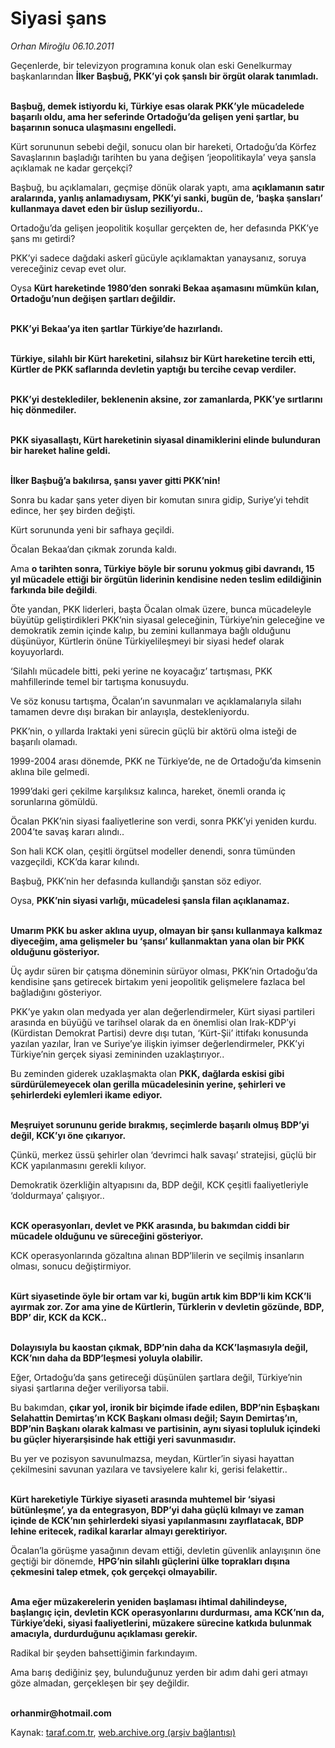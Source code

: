# Siyasi şans

*Orhan Miroğlu 06.10.2011*

<div class="yazi"><p>Geçenlerde, bir televizyon programına konuk olan eski Genelkurmay başkanlarından <b>İlker Başbuğ, PKK’yi çok şanslı bir örgüt olarak tanımladı.</b></p>
<p><b><br/>Başbuğ, demek istiyordu ki, Türkiye esas olarak PKK’yle mücadelede başarılı oldu, ama her seferinde Ortadoğu’da gelişen yeni şartlar, bu başarının sonuca ulaşmasını engelledi.</b></p>
<p>Kürt sorununun sebebi değil, sonucu olan bir hareketi, Ortadoğu’da Körfez Savaşlarının başladığı tarihten bu yana değişen ‘jeopolitikayla’ veya şansla açıklamak ne kadar gerçekçi?</p>
<p>Başbuğ, bu açıklamaları, geçmişe dönük olarak yaptı, ama <b>açıklamanın satır aralarında, yanlış anlamadıysam, PKK’yi sanki, bugün de, ‘başka şansları’ kullanmaya davet eden bir üslup seziliyordu..</b></p>
<p>Ortadoğu’da gelişen jeopolitik koşullar gerçekten de, her defasında PKK’ye şans mı getirdi?</p>
<p>PKK’yi sadece dağdaki askerî gücüyle açıklamaktan yanaysanız, soruya vereceğiniz cevap evet olur.</p>
<p>Oysa <b>Kürt hareketinde 1980’den sonraki Bekaa aşamasını mümkün kılan, Ortadoğu’nun değişen şartları değildir.</b></p>
<p><b><br/>PKK’yi Bekaa’ya iten şartlar Türkiye’de hazırlandı.</b></p>
<p><b><br/>Türkiye, silahlı bir Kürt hareketini, silahsız bir Kürt hareketine tercih etti, Kürtler de PKK saflarında devletin yaptığı bu tercihe cevap verdiler.</b></p>
<p><b><br/>PKK’yi desteklediler, beklenenin aksine, zor zamanlarda, PKK’ye sırtlarını hiç dönmediler.</b></p>
<p><b><br/>PKK siyasallaştı, Kürt hareketinin siyasal dinamiklerini elinde bulunduran bir hareket haline geldi.</b></p>
<p><b><br/>İlker Başbuğ’a bakılırsa, şansı yaver gitti PKK’nin!</b></p>
<p>Sonra bu kadar şans yeter diyen bir komutan sınıra gidip, Suriye’yi tehdit edince, her şey birden değişti.</p>
<p>Kürt sorununda yeni bir safhaya geçildi.</p>
<p>Öcalan Bekaa’dan çıkmak zorunda kaldı.</p>
<p>Ama <b>o tarihten sonra, Türkiye böyle bir sorunu yokmuş gibi davrandı, 15 yıl mücadele ettiği bir örgütün liderinin kendisine neden teslim edildiğinin farkında bile değildi</b>.</p>
<p>Öte yandan, PKK liderleri, başta Öcalan olmak üzere, bunca mücadeleyle büyütüp geliştirdikleri PKK’nin siyasal geleceğinin, Türkiye’nin geleceğine ve demokratik zemin içinde kalıp, bu zemini kullanmaya bağlı olduğunu düşünüyor, Kürtlerin önüne Türkiyelileşmeyi bir siyasi hedef olarak koyuyorlardı.</p>
<p>‘Silahlı mücadele bitti, peki yerine ne koyacağız’ tartışması, PKK mahfillerinde temel bir tartışma konusuydu.</p>
<p>Ve söz konusu tartışma, Öcalan’ın savunmaları ve açıklamalarıyla silahı tamamen devre dışı bırakan bir anlayışla, destekleniyordu.</p>
<p>PKK’nin, o yıllarda Iraktaki yeni sürecin güçlü bir aktörü olma isteği de başarılı olamadı.</p>
<p>1999-2004 arası dönemde, PKK ne Türkiye’de, ne de Ortadoğu’da kimsenin aklına bile gelmedi. </p>
<p>1999’daki geri çekilme karşılıksız kalınca, hareket, önemli oranda iç sorunlarına gömüldü.</p>
<p>Öcalan PKK’nin siyasi faaliyetlerine son verdi, sonra PKK’yi yeniden kurdu. 2004’te savaş kararı alındı..</p>
<p>Son hali KCK olan, çeşitli örgütsel modeller denendi, sonra tümünden vazgeçildi, KCK’da karar kılındı.</p>
<p>Başbuğ, PKK’nin her defasında kullandığı şanstan söz ediyor. </p>
<p>Oysa, <b>PKK’nin siyasi varlığı, mücadelesi şansla filan açıklanamaz.</b></p>
<p><b><br/>Umarım PKK bu asker aklına uyup, olmayan bir şansı kullanmaya kalkmaz diyeceğim, ama gelişmeler bu ‘şansı’ kullanmaktan yana olan bir PKK olduğunu gösteriyor.</b></p>
<p>Üç aydır süren bir çatışma döneminin sürüyor olması, PKK’nin Ortadoğu’da kendisine şans getirecek birtakım yeni jeopolitik gelişmelere fazlaca bel bağladığını gösteriyor.</p>
<p>PKK’ye yakın olan medyada yer alan değerlendirmeler, Kürt siyasi partileri arasında en büyüğü ve tarihsel olarak da en önemlisi olan Irak-KDP’yi (Kürdistan Demokrat Partisi) devre dışı tutan, ‘Kürt-Şii’ ittifakı konusunda yazılan yazılar, İran ve Suriye’ye ilişkin iyimser değerlendirmeler, PKK’yi Türkiye’nin gerçek siyasi zemininden uzaklaştırıyor..</p>
<p>Bu zeminden giderek uzaklaşmakta olan <b>PKK, dağlarda eskisi gibi sürdürülemeyecek olan gerilla mücadelesinin yerine, şehirleri ve şehirlerdeki eylemleri ikame ediyor.</b></p>
<p><b><br/>Meşruiyet sorununu geride bırakmış, seçimlerde başarılı olmuş BDP’yi değil, KCK’yı öne çıkarıyor.</b></p>
<p>Çünkü, merkez üssü şehirler olan ‘devrimci halk savaşı’ stratejisi, güçlü bir KCK yapılanmasını gerekli kılıyor.</p>
<p>Demokratik özerkliğin altyapısını da, BDP değil, KCK çeşitli faaliyetleriyle ‘doldurmaya’ çalışıyor..</p>
<p><b><br/>KCK operasyonları, devlet ve PKK arasında, bu bakımdan ciddi bir mücadele olduğunu ve süreceğini gösteriyor.</b></p>
<p>KCK operasyonlarında gözaltına alınan BDP’lilerin ve seçilmiş insanların olması, sonucu değiştirmiyor.</p>
<p><b><br/>Kürt siyasetinde öyle bir ortam var ki, bugün artık kim BDP’li kim KCK’li ayırmak zor. Zor ama yine de Kürtlerin, Türklerin v devletin gözünde, BDP, BDP’ dir, KCK da KCK..</b></p>
<p><b><br/>Dolayısıyla bu kaostan çıkmak, BDP’nin daha da KCK’laşmasıyla değil, KCK’nın daha da BDP’leşmesi yoluyla olabilir.</b></p>
<p>Eğer, Ortadoğu’da şans getireceği düşünülen şartlara değil, Türkiye’nin siyasi şartlarına değer veriliyorsa tabii. </p>
<p>Bu bakımdan, <b>çıkar yol, ironik bir biçimde ifade edilen, BDP’nin Eşbaşkanı Selahattin Demirtaş’ın KCK Başkanı olması değil; Sayın Demirtaş’ın, BDP’nin Başkanı olarak kalması ve partisinin, aynı siyasi topluluk içindeki bu güçler hiyerarşisinde hak ettiği yeri savunmasıdır.</b></p>
<p>Bu yer ve pozisyon savunulmazsa, meydan, Kürtler’in siyasi hayattan çekilmesini savunan yazılara ve tavsiyelere kalır ki, gerisi felakettir..</p>
<p><b><br/>Kürt hareketiyle Türkiye siyaseti arasında muhtemel bir ‘siyasi bütünleşme’, ya da entegrasyon, BDP’yi daha güçlü kılmayı ve zaman içinde de KCK’nın şehirlerdeki siyasi yapılanmasını zayıflatacak, BDP lehine eritecek, radikal kararlar almayı gerektiriyor.</b></p>
<p>Öcalan’la görüşme yasağının devam ettiği, devletin güvenlik anlayışının öne geçtiği bir dönemde, <b>HPG’nin silahlı güçlerini ülke toprakları dışına çekmesini talep etmek, çok gerçekçi olmayabilir.</b></p>
<p><b><br/>Ama eğer müzakerelerin yeniden başlaması ihtimal dahilindeyse, başlangıç için, devletin KCK operasyonlarını durdurması, ama KCK’nın da, Türkiye’deki, siyasi faaliyetlerini, müzakere sürecine katkıda bulunmak amacıyla, durdurduğunu açıklaması gerekir.</b></p>
<p>Radikal bir şeyden bahsettiğimin farkındayım.</p>
<p>Ama barış dediğiniz şey, bulunduğunuz yerden bir adım dahi geri atmayı göze almadan, gerçekleşen bir şey değildir.</p>
<p><b><br/>orhanmir@hotmail.com</b></p>
</div>

Kaynak: [taraf.com.tr](http://www.taraf.com.tr/orhan-miroglu/makale-siyasi-sans.htm), [web.archive.org (arşiv bağlantısı)](http://web.archive.org/web/20130722024134/http://www.taraf.com.tr/orhan-miroglu/makale-siyasi-sans.htm)
